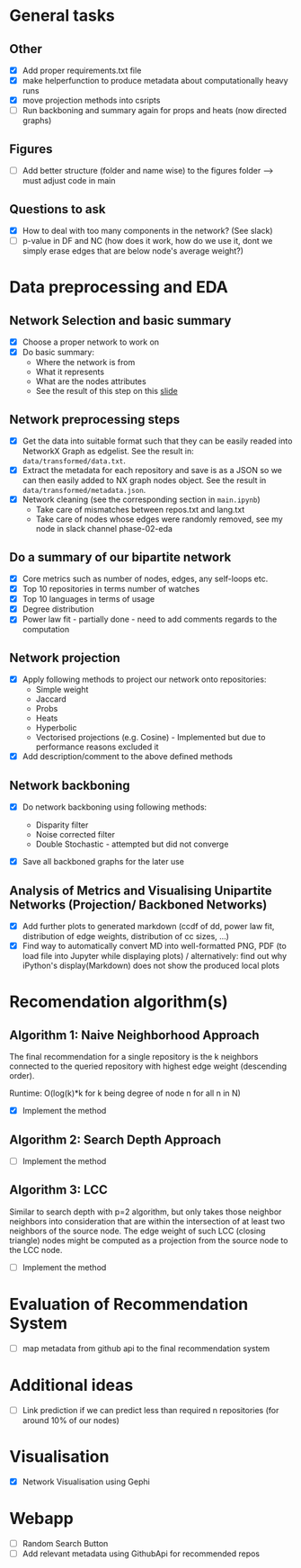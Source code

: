 # General tasks

## Other

- [x] Add proper requirements.txt file
- [x] make helperfunction to produce metadata about computationally heavy runs
- [x] move projection methods into csripts
- [ ] Run backboning and summary again for props and heats (now directed graphs)

## Figures

- [ ] Add better structure (folder and name wise) to the figures folder --> must adjust code in main

## Questions to ask

- [x] How to deal with too many components in the network? (See slack)
- [ ] p-value in DF and NC (how does it work, how do we use it, dont we simply
      erase edges that are below node's average weight?)

# Data preprocessing and EDA

## Network Selection and basic summary

- [x] Choose a proper network to work on
- [x] Do basic summary:
  - Where the network is from
  - What it represents
  - What are the nodes attributes
  - See the result of this step on this [slide](https://docs.google.com/presentation/d/13dyLBafxCt2VNjRtrBzkrYpuNhHQViyT52FdB1JcBHQ/edit#slide=id.p)

## Network preprocessing steps

- [x] Get the data into suitable format such that they can be easily readed into NetworkX Graph as edgelist. See the result in: `data/transformed/data.txt`.
- [x] Extract the metadata for each repository and save is as a JSON so we can then easily added to NX graph nodes object. See the result in `data/transformed/metadata.json`.
- [x] Network cleaning (see the corresponding section in `main.ipynb`)
  - Take care of mismatches between repos.txt and lang.txt
  - Take care of nodes whose edges were randomly removed, see my node in slack channel phase-02-eda

## Do a summary of our bipartite network

- [x] Core metrics such as number of nodes, edges, any self-loops etc.
- [x] Top 10 repositories in terms number of watches
- [x] Top 10 languages in terms of usage
- [x] Degree distribution
- [x] Power law fit - partially done - need to add comments regards to the computation

## Network projection

- [x] Apply following methods to project our network onto repositories:
  - Simple weight
  - Jaccard
  - Probs
  - Heats
  - Hyperbolic
  - Vectorised projections (e.g. Cosine) - Implemented but due to performance reasons excluded it
- [x] Add description/comment to the above defined methods

## Network backboning

- [x] Do network backboning using following methods:

  - Disparity filter
  - Noise corrected filter
  - Double Stochastic - attempted but did not converge

- [x] Save all backboned graphs for the later use

## Analysis of Metrics and Visualising Unipartite Networks (Projection/ Backboned Networks)

- [x] Add further plots to generated markdown (ccdf of dd, power law fit, distribution
      of edge weights, distribution of cc sizes, ...)
- [x] Find way to automatically convert MD into well-formatted PNG, PDF (to load
      file into Jupyter while displaying plots) / alternatively: find out why iPython's
      display(Markdown) does not show the produced local plots

# Recomendation algorithm(s)

## Algorithm 1: Naive Neighborhood Approach

The final recommendation for a single repository is the k neighbors connected to
the queried repository with highest edge weight (descending order).

Runtime: O(log(k)\*k for k being degree of node n for all n in N)

- [x] Implement the method

## Algorithm 2: Search Depth Approach

- [ ] Implement the method

## Algorithm 3: LCC

Similar to search depth with p=2 algorithm, but only takes those neighbor neighbors
into consideration that are within the intersection of at least two neighbors of the source node. The edge weight of such LCC (closing triangle) nodes might be computed as a projection
from the source node to the LCC node.

- [ ] Implement the method

# Evaluation of Recommendation System

- [ ] map metadata from github api to the final recommendation system

# Additional ideas

- [ ] Link prediction if we can predict less than required n repositories
      (for around 10% of our nodes)

# Visualisation

- [x] Network Visualisation using Gephi

# Webapp

- [ ] Random Search Button
- [ ] Add relevant metadata using GithubApi for recommended repos
